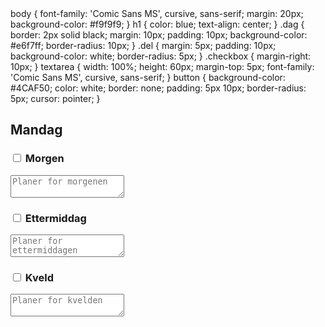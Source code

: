 <html>
<head>
body {
font-family: 'Comic Sans MS', cursive, sans-serif;
margin: 20px;
background-color: #f9f9f9;
}
h1 {
color: blue;
text-align: center;
}
.dag {
border: 2px solid black;
margin: 10px;
padding: 10px;
background-color: #e6f7ff;
border-radius: 10px;
}
.del {
margin: 5px;
padding: 10px;
background-color: white;
border-radius: 5px;
}
.checkbox {
margin-right: 10px;
}
textarea {
width: 100%;
height: 60px;
margin-top: 5px;
font-family: 'Comic Sans MS', cursive, sans-serif;
}
button {
background-color: #4CAF50;
color: white;
border: none;
padding: 5px 10px;
border-radius: 5px;
cursor: pointer;
}
</style>
<body>

<div class="dag" id="mandag">
<h2>Mandag</h2>
<div class="del">
<h3><input type="checkbox" class="checkbox" id="mandag-morgen-check"> Morgen </h3>
<textarea id="mandag-morgen-text" placeholder="Planer for morgenen"></textarea>
</div>
<div class="del">
<h3><input type="checkbox" class="checkbox" id="mandag-ettermiddag-check"> Ettermiddag </h3>
<textarea id="mandag-ettermiddag-text" placeholder="Planer for ettermiddagen"></textarea>
</div>
<div class="del">
<h3><input type="checkbox" class="checkbox" id="mandag-kveld-check"> Kveld </h3>
<textarea id="mandag-kveld-text" placeholder="Planer for kvelden"></textarea>
</div>
</div>


<script>
// Lagrer data når noe endres
document.querySelectorAll("textarea, input[type='checkbox']").forEach(element => {
element.addEventListener("input", saveData);
});

// Lagrer alt i Local Storage
function saveData() {
const allData = {};
document.querySelectorAll("textarea, input[type='checkbox']").forEach(element => {
if (element.type === "checkbox") {
allData[element.id] = element.checked;
} else {
allData[element.id] = element.value;
}
});
console.log("Saving data:", allData);
localStorage.setItem("ukedagsplan", JSON.stringify(allData));
}

// Laster inn lagret data
function loadData() {
const savedData = localStorage.getItem("ukedagsplan");
console.log("Loading data:", savedData);
if (savedData) {
const allData = JSON.parse(savedData);
Object.keys(allData).forEach(id => {
const element = document.getElementById(id);
if (element) {
if (element.type === "checkbox") {
element.checked = allData[id];
} else {
element.value = allData[id];
}
console.log("Loaded data for:", id, allData[id]);
}
});
}
}

// Last inn data når siden åpnes
window.onload = loadData;
</script>
</body>
</html>
